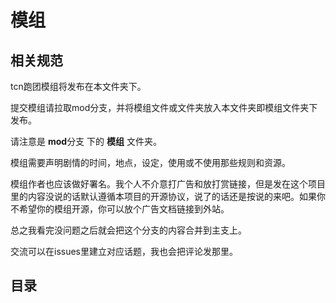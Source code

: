 # 模组

## 相关规范

tcn跑团模组将发布在本文件夹下。

提交模组请拉取mod分支，并将模组文件或文件夹放入本文件夹即模组文件夹下发布。

请注意是 **mod**分支 下的 **模组** 文件夹。

模组需要声明剧情的时间，地点，设定，使用或不使用那些规则和资源。

模组作者也应该做好署名。我个人不介意打广告和放打赏链接，但是发在这个项目里的内容没说的话默认遵循本项目的开源协议，说了的话还是按说的来吧。如果你不希望你的模组开源，你可以放个广告文档链接到外站。

总之我看完没问题之后就会把这个分支的内容合并到主支上。

交流可以在issues里建立对应话题，我也会把评论发那里。

## 目录